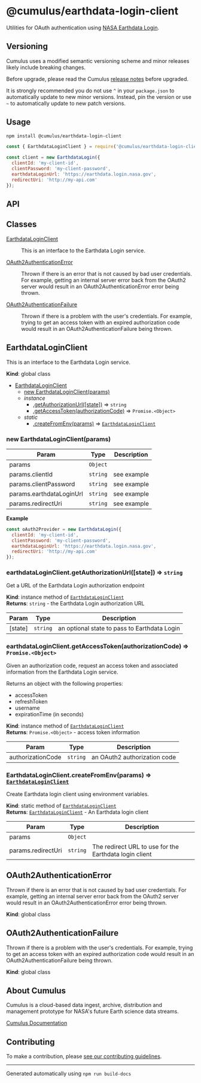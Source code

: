 # @cumulus/earthdata-login-client

Utilities for OAuth authentication using
[NASA Earthdata Login](https://urs.earthdata.nasa.gov/).

## Versioning

Cumulus uses a modified semantic versioning scheme and minor releases likely
include breaking changes.

Before upgrade, please read the Cumulus
[release notes](https://github.com/nasa/cumulus/releases) before upgraded.

It is strongly recommended you do not use `^` in your `package.json` to
automatically update to new minor versions. Instead, pin the version or use `~`
to automatically update to new patch versions.

## Usage

```bash
npm install @cumulus/earthdata-login-client
```

```js
const { EarthdataLoginClient } = require('@cumulus/earthdata-login-client');

const client = new EarthdataLogin({
  clientId: 'my-client-id',
  clientPassword: 'my-client-password',
  earthdataLoginUrl: 'https://earthdata.login.nasa.gov',
  redirectUri: 'http://my-api.com'
});
```

## API

## Classes

<dl>
<dt><a href="#EarthdataLoginClient">EarthdataLoginClient</a></dt>
<dd><p>This is an interface to the Earthdata Login service.</p>
</dd>
<dt><a href="#OAuth2AuthenticationError">OAuth2AuthenticationError</a></dt>
<dd><p>Thrown if there is an error that is not caused by bad user credentials.
For example, getting an internal server error back from the OAuth2 server
would result in an OAuth2AuthenticationError error being thrown.</p>
</dd>
<dt><a href="#OAuth2AuthenticationFailure">OAuth2AuthenticationFailure</a></dt>
<dd><p>Thrown if there is a problem with the user&#39;s credentials.  For example,
trying to get an access token with an expired authorization code would result
in an OAuth2AuthenticationFailure being thrown.</p>
</dd>
</dl>

<a name="EarthdataLoginClient"></a>

## EarthdataLoginClient
This is an interface to the Earthdata Login service.

**Kind**: global class  

* [EarthdataLoginClient](#EarthdataLoginClient)
    * [new EarthdataLoginClient(params)](#new_EarthdataLoginClient_new)
    * _instance_
        * [.getAuthorizationUrl([state])](#EarthdataLoginClient+getAuthorizationUrl) ⇒ <code>string</code>
        * [.getAccessToken(authorizationCode)](#EarthdataLoginClient+getAccessToken) ⇒ <code>Promise.&lt;Object&gt;</code>
    * _static_
        * [.createFromEnv(params)](#EarthdataLoginClient.createFromEnv) ⇒ [<code>EarthdataLoginClient</code>](#EarthdataLoginClient)

<a name="new_EarthdataLoginClient_new"></a>

### new EarthdataLoginClient(params)

| Param | Type | Description |
| --- | --- | --- |
| params | <code>Object</code> |  |
| params.clientId | <code>string</code> | see example |
| params.clientPassword | <code>string</code> | see example |
| params.earthdataLoginUrl | <code>string</code> | see example |
| params.redirectUri | <code>string</code> | see example |

**Example**  
```js
const oAuth2Provider = new EarthdataLogin({
  clientId: 'my-client-id',
  clientPassword: 'my-client-password',
  earthdataLoginUrl: 'https://earthdata.login.nasa.gov',
  redirectUri: 'http://my-api.com'
});
```
<a name="EarthdataLoginClient+getAuthorizationUrl"></a>

### earthdataLoginClient.getAuthorizationUrl([state]) ⇒ <code>string</code>
Get a URL of the Earthdata Login authorization endpoint

**Kind**: instance method of [<code>EarthdataLoginClient</code>](#EarthdataLoginClient)  
**Returns**: <code>string</code> - the Earthdata Login authorization URL  

| Param | Type | Description |
| --- | --- | --- |
| [state] | <code>string</code> | an optional state to pass to Earthdata Login |

<a name="EarthdataLoginClient+getAccessToken"></a>

### earthdataLoginClient.getAccessToken(authorizationCode) ⇒ <code>Promise.&lt;Object&gt;</code>
Given an authorization code, request an access token and associated
information from the Earthdata Login service.

Returns an object with the following properties:

- accessToken
- refreshToken
- username
- expirationTime (in seconds)

**Kind**: instance method of [<code>EarthdataLoginClient</code>](#EarthdataLoginClient)  
**Returns**: <code>Promise.&lt;Object&gt;</code> - access token information  

| Param | Type | Description |
| --- | --- | --- |
| authorizationCode | <code>string</code> | an OAuth2 authorization code |

<a name="EarthdataLoginClient.createFromEnv"></a>

### EarthdataLoginClient.createFromEnv(params) ⇒ [<code>EarthdataLoginClient</code>](#EarthdataLoginClient)
Create Earthdata login client using environment variables.

**Kind**: static method of [<code>EarthdataLoginClient</code>](#EarthdataLoginClient)  
**Returns**: [<code>EarthdataLoginClient</code>](#EarthdataLoginClient) - An Earthdata login client  

| Param | Type | Description |
| --- | --- | --- |
| params | <code>Object</code> |  |
| params.redirectUri | <code>string</code> | The redirect URL to use for the Earthdata login client |

<a name="OAuth2AuthenticationError"></a>

## OAuth2AuthenticationError
Thrown if there is an error that is not caused by bad user credentials.
For example, getting an internal server error back from the OAuth2 server
would result in an OAuth2AuthenticationError error being thrown.

**Kind**: global class  
<a name="OAuth2AuthenticationFailure"></a>

## OAuth2AuthenticationFailure
Thrown if there is a problem with the user's credentials.  For example,
trying to get an access token with an expired authorization code would result
in an OAuth2AuthenticationFailure being thrown.

**Kind**: global class  

## About Cumulus

Cumulus is a cloud-based data ingest, archive, distribution and management
prototype for NASA's future Earth science data streams.

[Cumulus Documentation](https://nasa.github.io/cumulus)

## Contributing

To make a contribution, please
[see our contributing guidelines](https://github.com/nasa/cumulus/blob/master/CONTRIBUTING.md).

---
Generated automatically using `npm run build-docs`
